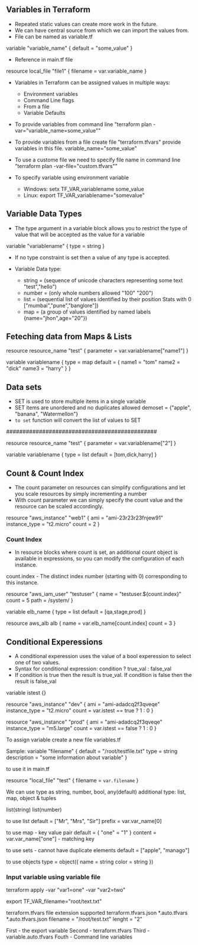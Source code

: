 ## Variables in Terraform

- Repeated static values can create more work in the future.
- We can have central source from which we can import the values from.
- File can be named as variable.tf

variable "variable_name" {
    default = "some_value"
}

- Reference in main.tf file

resource local_file "file1" {
    filename = var.variable_name
}



- Variables in Terraform can be assigned values in multiple ways:
    - Environment variables
    - Command Line flags
    - From a file
    - Variable Defaults

- To provide variables from command line "terraform plan -var="variable_name=some_value""

- To provide variables from a file create file "terraform.tfvars" provide variables in this file.
    variable_name="some_value"
- To use a custome file we need to specify file name in command line "terraform plan -var-file="custom.tfvars""

- To specify variable using environment variable
    - Windows: setx TF_VAR_variablename some_value
    - Linux: export TF_VAR_variablename="somevalue"






## Variable Data Types

- The type argument in a variable block allows you to restrict the type of value that will be accepted as the value for a variable

variable "variablename" {
    type = string
}

- If no type constraint is set then a value of any type is accepted.

- Variable Data type:
    - string = (sequence of unicode characters representing some text "test","hello")
    - number = (only whole numbers allowed "100" "200")
    - list = (sequential list of values identified by their position Stats with 0 ["mumbai","pune","banglore"])
    - map = (a group of values identified by named labels {name="jhon",age="20"})

## Feteching data from Maps & Lists

resource resource_name "test" {
    parameter = var.variablename["name1"]
}

variable variablename {
    type = map
    default = {
        name1 = "tom"
        name2 = "dick"
        name3 = "harry"
    }
}

## Data sets

- SET is used to store multiple items in a single variable
- SET items are unordered and no duplicates allowed
    demoset = {"apple", "banana", "Watermellon"}
- ```to set``` function will convert the list of values to SET

##############################################

resource resource_name "test" {
    parameter = var.variablename["2"]
}

variable variablename {
    type = list
    default = [tom,dick,harry]
}






## Count & Count Index

- The count parameter on resources can simplify configurations and let you scale resources by simply incrementing a number
- With count parameter we can simply specify the count value and the resource can be scaled accordingly.

resource "aws_instance" "web1" {
    ami = "ami-23r23r23fnjew91"
    instance_type = "t2.micro"
    count = 2
}

### Count Index
- In resource blocks where count is set, an additional count object is available in expressions, so you can modify the configuration of each instance.

count.index - The distinct index number (starting with 0) corresponding to this instance. 

resource "aws_iam_user" "testuser" {
    name = "testuser.${count.index}"  
    count = 5
    path = /system/
}

variable elb_name {
    type = list
    default = [qa,stage,prod]
}

resource aws_alb alb {
    name = var.elb_name[count.index]
    count = 3
}




## Conditional Experessions
- A conditional experession uses the value of a bool experession to select one of two values.
- Syntax for conditional expression:
    condition ? true_val : false_val
- If condition is true then the result is true_val. If condition is false then the result is false_val

variable istest {}

resource "aws_instance" "dev" {
    ami = "ami-adadcq2f3qveqe"
    instance_type = "t2.micro"
    count = var.istest == true ? 1 : 0
}

resource "aws_instance" "prod" {
    ami = "ami-adadcq2f3qveqe"
    instance_type = "m5.large"
    count = var.istest == false ? 1 : 0
}


To assign variable create a new file variables.tf

Sample:
    variable "filename" {
        default = "/root/testfile.txt"
        type = string
        description = "some information about variable"
    }

to use it in main.tf

resource "local_file" "test" {
    filename = `var.filename`
}

We can use type as string, number, bool, any(default)
additional type: list, map, object & tuples

list(string)
list(number)

to use list 
default = ["Mr", "Mrs", "Sir"]
prefix = var.var_name[0]

to use map - key value pair
default = {
    "one" = "1"
}
content = var.var_name["one"] - matching key

to use sets - cannot have duplicate elements
default = ["apple", "manago"]

to use objects
type = object({
    name = string
    color = string
})

### Input variable using variable file

terraform apply -var "var1=one" -var "var2=two"

export TF_VAR_filename="root/text.txt"

terraform.tfvars file extension supported terraform.tfvars.json *.auto.tfvars *.auto.tfvars.json
filename = "/root/test.txt"
lenght = "2"

First - the export variable
Second - terraform.tfvars
Third - variable.auto.tfvars
Fouth - Command line variables